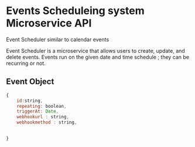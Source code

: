 # Events Scheduleing system Microservice API

Event Scheduler similar to calendar events

Event Scheduler is a microservice that allows users to create, update, and delete events.
Events run on the given date and time schedule ; they can be recurring or not.

## Event Object

```js
{
    id:string,
    repeating: boolean,
    triggerAt: Date,
    webhookurl : string,
    webhookmethod : string,
    

}
```

